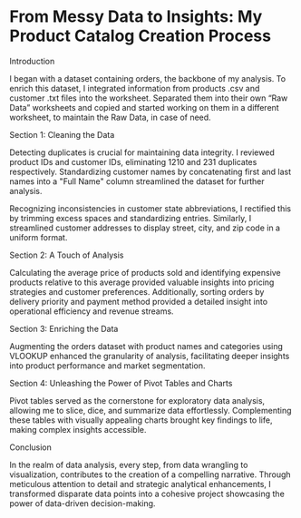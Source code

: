 # From Messy Data to Insights: My Product Catalog Creation Process

Introduction

I began with a dataset containing orders, the backbone of my analysis. To enrich this dataset, I integrated information from products .csv and customer .txt files into the worksheet.
Separated them into their own “Raw Data” worksheets and copied and started working on them in a different worksheet, to maintain the Raw Data, in case of need. 

Section 1: Cleaning the Data

Detecting duplicates is crucial for maintaining data integrity. I reviewed product IDs and customer IDs, eliminating 1210 and 231 duplicates respectively. Standardizing customer names by concatenating first and last names into a "Full Name" column streamlined the dataset for further analysis.

Recognizing inconsistencies in customer state abbreviations, I rectified this by trimming excess spaces and standardizing entries. Similarly, I streamlined customer addresses to display street, city, and zip code in a uniform format.


Section 2: A Touch of Analysis

Calculating the average price of products sold and identifying expensive products relative to this average provided valuable insights into pricing strategies and customer preferences. Additionally, sorting orders by delivery priority and payment method provided a detailed insight into operational efficiency and revenue streams.

Section 3: Enriching the Data

Augmenting the orders dataset with product names and categories using VLOOKUP enhanced the granularity of analysis, facilitating deeper insights into product performance and market segmentation.

Section 4: Unleashing the Power of Pivot Tables and Charts

Pivot tables served as the cornerstone for exploratory data analysis, allowing me to slice, dice, and summarize data effortlessly. Complementing these tables with visually appealing charts brought key findings to life, making complex insights accessible.

Conclusion

In the realm of data analysis, every step, from data wrangling to visualization, contributes to the creation of a compelling narrative. Through meticulous attention to detail and strategic analytical enhancements, I transformed disparate data points into a cohesive project showcasing the power of data-driven decision-making.
